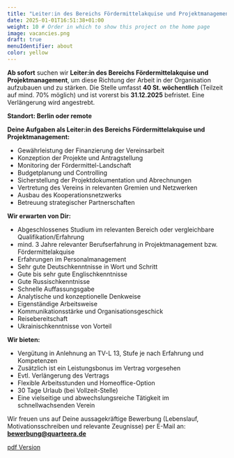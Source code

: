 ```yaml
---
title: "Leiter:in des Bereichs Fördermittelakquise und Projektmanagement" # Title of your project
date: 2025-01-01T16:51:38+01:00
weight: 10 # Order in which to show this project on the home page
image: vacancies.png
draft: true
menuIdentifier: about
color: yellow
---
```


**Ab sofort** suchen wir **Leiter:in des Bereichs Fördermittelakquise und Projektmanagement**, um diese Richtung der Arbeit in der Organisation aufzubauen und zu stärken. 
Die Stelle umfasst **40 St. wöchentlich** (Teilzeit auf mind. 70% möglich) und ist vorerst bis **31.12.2025** befristet. Eine Verlängerung wird angestrebt.

**Standort: Berlin oder remote**

**Deine Aufgaben als Leiter:in des Bereichs Fördermittelakquise und Projektmanagement:**

- Gewährleistung der Finanzierung der Vereinsarbeit
- Konzeption der Projekte und Antragstellung
- Monitoring der Fördermittel-Landschaft
- Budgetplanung und Controlling
- Sicherstellung der Projektdokumentation und Abrechnungen
- Vertretung des Vereins in relevanten Gremien und Netzwerken
- Ausbau des Kooperationsnetzwerks
- Betreuung strategischer Partnerschaften

**Wir erwarten von Dir:**

- Abgeschlossenes Studium im relevanten Bereich oder vergleichbare Qualifikation/Erfahrung
- mind. 3 Jahre relevanter Berufserfahrung in Projektmanagement bzw. Fördermittelakquise
- Erfahrungen im Personalmanagement
- Sehr gute Deutschkenntnisse in Wort und Schritt
- Gute bis sehr gute Englischkenntnisse
- Gute Russischkenntnisse
- Schnelle Auffassungsgabe
- Analytische und konzeptionelle Denkweise
- Eigenständige Arbeitsweise
- Kommunikationsstärke und Organisationsgeschick
- Reisebereitschaft
- Ukrainischkenntnisse von Vorteil

**Wir bieten:**

- Vergütung in Anlehnung an TV-L 13, Stufe je nach Erfahrung und Kompetenzen
- Zusätzlich ist ein Leistungsbonus im Vertrag vorgesehen
- Evtl. Verlängerung des Vertrags
- Flexible Arbeitsstunden und Homeoffice-Option
- 30 Tage Urlaub (bei Vollzeit-Stelle)
- Eine vielseitige und abwechslungsreiche Tätigkeit im schnellwachsenden Verein


Wir freuen uns auf Deine aussagekräftige Bewerbung (Lebenslauf, Motivationsschreiben und relevante Zeugnisse) per E-Mail an: **bewerbung@quarteera.de**

[pdf Version](https://quarteera.de/files/stelle/Stellenausschreibung_Fundraising.pdf)